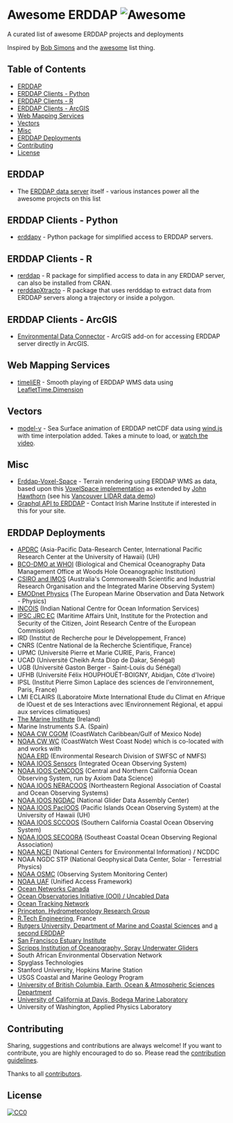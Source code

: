 # Awesome ERDDAP ![Awesome](https://awesome.re/badge.svg)
A curated list of awesome ERDDAP projects and deployments

Inspired by [Bob Simons](https://github.com/BobSimons) and the [awesome](https://github.com/sindresorhus/awesome) list thing.

## Table of Contents
- [ERDDAP](#erddap)
- [ERDDAP Clients - Python](#erddap-clients---python)
- [ERDDAP Clients - R](#erddap-clients---r)
- [ERDDAP Clients - ArcGIS](#erddap-clients---arcgis)
- [Web Mapping Services](#web-mapping-services)
- [Vectors](#vectors)
- [Misc](#misc)
- [ERDDAP Deployments](#erddap-deployments)
- [Contributing](#contributing)
- [License](#license)


## ERDDAP
- The [ERDDAP data server](https://github.com/BobSimons/erddap) itself - various instances power all the awesome projects on this list

## ERDDAP Clients - Python
- [erddapy](pyoceans.github.io/erddapy) - Python package for simplified access to ERDDAP servers.

## ERDDAP Clients - R
- [rerddap](https://github.com/ropensci/rerddap) - R package for simplified access to data in any ERDDAP server, can also be installed from CRAN.
- [rerddapXtracto](https://github.com/rmendels/rerddapXtracto) - R package that uses rerdddap to extract data from ERDDAP servers along a trajectory or inside a polygon.

## ERDDAP Clients - ArcGIS
- [Environmental Data Connector](http://asascience.com/software/downloads/) - ArcGIS add-on for accessing ERDDAP server directly in ArcGIS.

## Web Mapping Services
- [timeliER](https://irishmarineinstitute.github.io/timeliER/#IMI_CONN_3D) - Smooth playing of ERDDAP WMS data using [LeafletTime.Dimension](https://github.com/socib/Leaflet.TimeDimension) 

## Vectors
- [model-v](http://digitalocean.ie/model-v/) - Sea Surface animation of ERDDAP netCDF data using [wind.js](https://github.com/Esri/wind-js) with time interpolation added. Takes a minute to load, or [watch the video](http://digitalocean.ie/model-v/connemara/).

## Misc
- [Erddap-Voxel-Space](https://irishmarineinstitute.github.io/Erddap-Voxel-Space/VoxelSpace.html) - Terrain rendering using ERDDAP WMS as data, based upon this  [VoxelSpace implementation](https://github.com/s-macke/VoxelSpace) as extended by [John Hawthorn](https://github.com/jhawthorn/VoxelSpace) (see his [Vancouver LIDAR data demo](https://jhawthorn.github.io/VoxelSpace/VoxelSpace.html))
- [Graphql API to ERDDAP](https://api.digitalocean.ie/) - Contact Irish Marine Institute if interested in this for your site.

## ERDDAP Deployments
-   [APDRC](http://apdrc.soest.hawaii.edu/erddap/index.html) (Asia-Pacific Data-Research Center, International Pacific Research Center at the University of Hawaii) (UH)
-   [BCO-DMO at WHOI](https://erddap.bco-dmo.org/erddap/index.html) (Biological and Chemical Oceanography Data Management Office at Woods Hole Oceanographic Institution)
-   [CSIRO and IMOS](http://rs-data1-mel.csiro.au/erddap/index.html) (Australia's Commonwealth Scientific and Industrial Research Organisation and the Integrated Marine Observing System)
-   [EMODnet Physics](http://erddap.emodnet-physics.eu/erddap/index.html) (The European Marine Observation and Data Network - Physics)
-   [INCOIS](http://erddap.incois.gov.in/erddap/index.html) (Indian National Centre for Ocean Information Services)
-   [IPSC JRC EC](https://bluehub.jrc.ec.europa.eu/erddap/index.html) (Maritime Affairs Unit, Institute for the Protection and Security of the Citizen, Joint Research Centre of the European Commission)
-   IRD (Institut de Recherche pour le Développement, France)  
-   CNRS (Centre National de la Recherche Scientifique, France)  
-   UPMC (Université Pierre et Marie CURIE, Paris, France)  
-   UCAD (Université Cheikh Anta Diop de Dakar, Sénégal)  
-   UGB (Université Gaston Berger - Saint-Louis du Sénégal)  
-   UFHB (Université Félix HOUPHOUËT-BOIGNY, Abidjan, Côte d'Ivoire)  
-   IPSL (Institut Pierre Simon Laplace des sciences de l'environnement, Paris, France)  
-   LMI ECLAIRS (Laboratoire Mixte International Etude du Climat en Afrique de lOuest et de ses Interactions avec lEnvironnement Régional, et appui aux services climatiques)
-   [The Marine Institute](https://erddap.marine.ie/erddap/index.html) (Ireland)
-   Marine Instruments S.A. (Spain)
-   [NOAA CW CGOM](http://cwcgom.aoml.noaa.gov/erddap/index.html) (CoastWatch Caribbean/Gulf of Mexico Node)
-   [NOAA CW WC](https://coastwatch.pfeg.noaa.gov/erddap/index.html) (CoastWatch West Coast Node) which is co-located with and works with  
    [NOAA ERD](https://coastwatch.pfeg.noaa.gov/erddap/index.html) (Environmental Research Division of SWFSC of NMFS)
-   [NOAA IOOS Sensors](http://erddap.sensors.ioos.us/erddap/) (Integrated Ocean Observing System)
-   [NOAA IOOS CeNCOOS](http://erddap.axiomdatascience.com/erddap/index.html) (Central and Northern California Ocean Observing System, run by Axiom Data Science)
-   [NOAA IOOS NERACOOS](http://www.neracoos.org/erddap/index.html) (Northeastern Regional Association of Coastal and Ocean Observing Systems)
-   [NOAA IOOS NGDAC](https://data.ioos.us/gliders/erddap/index.html) (National Glider Data Assembly Center)
-   [NOAA IOOS PacIOOS](http://oos.soest.hawaii.edu/erddap/index.html) (Pacific Islands Ocean Observing System) at the University of Hawaii (UH)
-   [NOAA IOOS SCCOOS](http://sccoos.org/erddap/index.html) (Southern California Coastal Ocean Observing System)
-   [NOAA IOOS SECOORA](http://erddap.secoora.org/erddap/index.html) (Southeast Coastal Ocean Observing Regional Association)
-   [NOAA NCEI](https://ecowatch.ncddc.noaa.gov/erddap/index.html) (National Centers for Environmental Information) / NCDDC
-   NOAA NGDC STP (National Geophysical Data Center, Solar - Terrestrial Physics)
-   [NOAA OSMC](http://osmc.noaa.gov/erddap/index.html) (Observing System Monitoring Center)
-   [NOAA UAF](https://upwell.pfeg.noaa.gov/erddap/index.html) (Unified Access Framework)
-   [Ocean Networks Canada](http://dap.onc.uvic.ca/erddap/index.html)
-   [Ocean Observatories Initiative (OOI) / Uncabled Data](https://erddap-uncabled.oceanobservatories.org/uncabled/erddap/index.html)
-   [Ocean Tracking Network](https://members.oceantrack.org/erddap/index.html)
-   [Princeton, Hydrometeorology Research Group](http://hydromet-thredds.princeton.edu:8000/erddap/index.html)
-   [R.Tech Engineering](https://meteo.rtech.fr/erddap/index.html), France
-   [Rutgers University, Department of Marine and Coastal Sciences](https://www.myroms.org:8080/erddap/) and [a second ERDDAP](http://tds.marine.rutgers.edu/erddap/info/index.html?page=1&itemsPerPage=1000)
-   [San Francisco Estuary Institute](http://sfbaynutrients.sfei.org/erddap/index.html)
-   [Scripps Institution of Oceanography, Spray Underwater Gliders](https://spraydata.ucsd.edu/erddap/index.html)
-   South African Environmental Observation Network
-   Spyglass Technologies
-   Stanford University, Hopkins Marine Station
-   USGS Coastal and Marine Geology Program
-   [University of British Columbia, Earth, Ocean & Atmospheric Sciences Department](https://salishsea.eos.ubc.ca/erddap/index.html)
-   [University of California at Davis, Bodega Marine Laboratory](http://bmlsc.ucdavis.edu:8080/erddap/index.html)
-   University of Washington, Applied Physics Laboratory

## Contributing
Sharing, suggestions and contributions are always welcome! If you want to contribute, you are highly encouraged to do so. Please read the [contribution guidelines](CONTRIBUTING.md).

Thanks to all [contributors](https://github.com/IrishMarineInstitute/awesome-erddap/graphs/contributors).

## License
[![CC0](https://licensebuttons.net/p/zero/1.0/88x31.png)](https://creativecommons.org/publicdomain/zero/1.0/)
